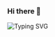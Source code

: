 ### Hi there 👋

![Typing SVG](https://readme-typing-svg.demolab.com?font=Fira+Code&duration=4000&pause=200&color=0DE300&width=300&height=100&lines=Hello+%F0%9F%91%8B;I'm+Rene+Poto%C4%8Dnik;You+can+call+me+Ren)
